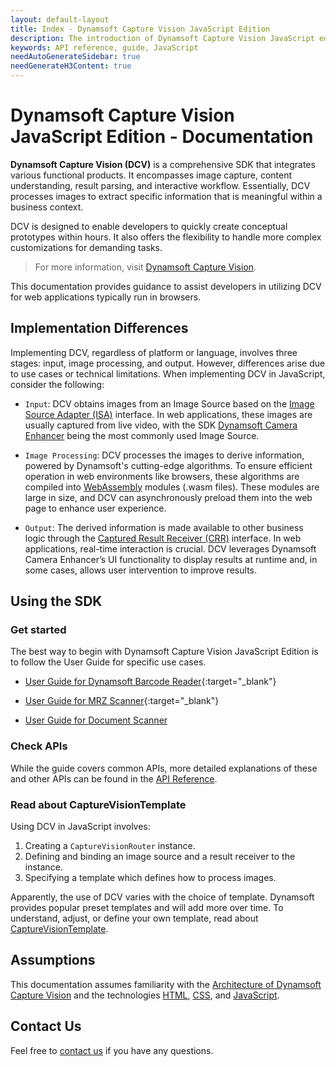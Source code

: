 ```yaml
---
layout: default-layout
title: Index - Dynamsoft Capture Vision JavaScript Edition
description: The introduction of Dynamsoft Capture Vision JavaScript edition.
keywords: API reference, guide, JavaScript
needAutoGenerateSidebar: true
needGenerateH3Content: true
---
```


# Dynamsoft Capture Vision JavaScript Edition - Documentation

**Dynamsoft Capture Vision (DCV)** is a comprehensive SDK that integrates various functional products. It encompasses image capture, content understanding, result parsing, and interactive workflow. Essentially, DCV processes images to extract specific information that is meaningful within a business context.

DCV is designed to enable developers to quickly create conceptual prototypes within hours. It also offers the flexibility to handle more complex customizations for demanding tasks.

> For more information, visit [Dynamsoft Capture Vision](https://www.dynamsoft.com/capture-vision/docs/core/introduction/).

This documentation provides guidance to assist developers in utilizing DCV for web applications typically run in browsers.

## Implementation Differences

Implementing DCV, regardless of platform or language, involves three stages: input, image processing, and output. However, differences arise due to use cases or technical limitations. When implementing DCV in JavaScript, consider the following:

- `Input`: DCV obtains images from an Image Source based on the [Image Source Adapter (ISA)](https://www.dynamsoft.com/capture-vision/docs/core/architecture/input.html#image-source-adapter) interface. In web applications, these images are usually captured from live video, with the SDK [Dynamsoft Camera Enhancer](https://www.dynamsoft.com/camera-enhancer/docs/introduction/) being the most commonly used Image Source.

- `Image Processing`: DCV processes the images to derive information, powered by Dynamsoft's cutting-edge algorithms. To ensure efficient operation in web environments like browsers, these algorithms are compiled into [WebAssembly](https://developer.mozilla.org/en-US/docs/WebAssembly) modules (.wasm files). These modules are large in size, and DCV can asynchronously preload them into the web page to enhance user experience.

- `Output`: The derived information is made available to other business logic through the [Captured Result Receiver (CRR)](https://www.dynamsoft.com/capture-vision/docs/core/architecture/output.html#captured-result-receiver) interface. In web applications, real-time interaction is crucial. DCV leverages Dynamsoft Camera Enhancer’s UI functionality to display results at runtime and, in some cases, allows user intervention to improve results.

## Using the SDK

### Get started

The best way to begin with Dynamsoft Capture Vision JavaScript Edition is to follow the User Guide for specific use cases.

- [User Guide for Dynamsoft Barcode Reader](https://www.dynamsoft.com/barcode-reader/docs/web/programming/javascript/user-guide/index.html){:target="_blank"}

- [User Guide for MRZ Scanner](https://www.dynamsoft.com/mrz-scanner/docs/web/guides/mrz-scanner.html){:target="_blank"}

- [User Guide for Document Scanner](https://www.dynamsoft.com/document-normalizer/docs/web/programming/javascript/user-guide/index.html)

### Check APIs

While the guide covers common APIs, more detailed explanations of these and other APIs can be found in the [API Reference](api-reference/index.md).

### Read about CaptureVisionTemplate

Using DCV in JavaScript involves:

1. Creating a `CaptureVisionRouter` instance.
2. Defining and binding an image source and a result receiver to the instance.
3. Specifying a template which defines how to process images.

Apparently, the use of DCV varies with the choice of template. Dynamsoft provides popular preset templates and will add more over time. To understand, adjust, or define your own template, read about [CaptureVisionTemplate](https://www.dynamsoft.com/capture-vision/docs/core/parameters/file/index.html).

## Assumptions

This documentation assumes familiarity with the [Architecture of Dynamsoft Capture Vision](https://www.dynamsoft.com/capture-vision/docs/core/architecture/) and the technologies [HTML](https://developer.mozilla.org/docs/Learn/HTML/Introduction_to_HTML), [CSS](https://developer.mozilla.org/docs/Learn/CSS/First_steps), and [JavaScript](https://developer.mozilla.org/docs/Web/JavaScript/A_re-introduction_to_JavaScript).

## Contact Us

Feel free to <a href = "https://www.dynamsoft.com/company/customer-service/#contact" target = "_blank">contact us</a> if you have any questions.
